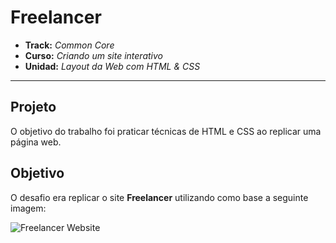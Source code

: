 # Freelancer

* **Track:** _Common Core_
* **Curso:** _Criando um site interativo_
* **Unidad:** _Layout da Web com HTML & CSS_

***

## Projeto

O objetivo do trabalho foi praticar técnicas de HTML e CSS ao replicar uma página web. 

## Objetivo

O desafio era replicar o site **Freelancer** utilizando como base a seguinte imagem:

![Freelancer Website](docs/fullpage.png)